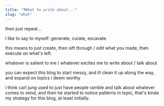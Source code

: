 ```yaml
---
title: "❓What to write about..."
slug: "what"
---
```


then just repeat...

I like to say to myself: generate, curate, excavate.

this means to just create, then sift through / edit what you made, then execute on what's left.

whatever is salient to me / whatever excites me to write about / talk about

you can expect this blog to start messy, and ill clean it up along the way, and expand on topics i deem worthy

i think carl jung used to just have people ramble and talk about whatever comes to mind, and then he started to notice patterns in topic, that's kinda my strategy for this blog, at least initially.
